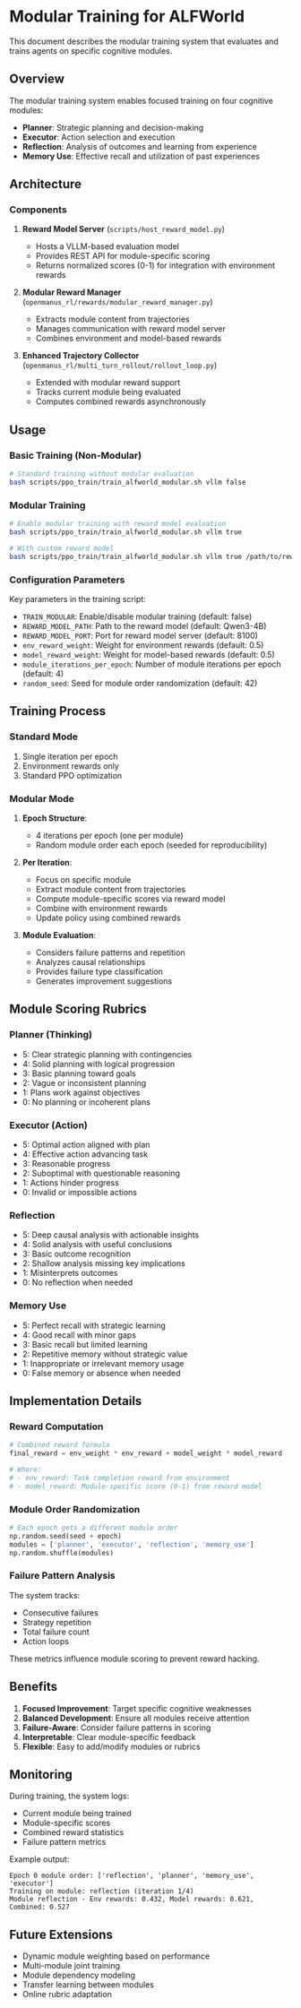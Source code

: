 # Modular Training for ALFWorld

This document describes the modular training system that evaluates and trains agents on specific cognitive modules.

## Overview

The modular training system enables focused training on four cognitive modules:
- **Planner**: Strategic planning and decision-making
- **Executor**: Action selection and execution
- **Reflection**: Analysis of outcomes and learning from experience  
- **Memory Use**: Effective recall and utilization of past experiences

## Architecture

### Components

1. **Reward Model Server** (`scripts/host_reward_model.py`)
   - Hosts a VLLM-based evaluation model
   - Provides REST API for module-specific scoring
   - Returns normalized scores (0-1) for integration with environment rewards

2. **Modular Reward Manager** (`openmanus_rl/rewards/modular_reward_manager.py`)
   - Extracts module content from trajectories
   - Manages communication with reward model server
   - Combines environment and model-based rewards

3. **Enhanced Trajectory Collector** (`openmanus_rl/multi_turn_rollout/rollout_loop.py`)
   - Extended with modular reward support
   - Tracks current module being evaluated
   - Computes combined rewards asynchronously

## Usage

### Basic Training (Non-Modular)

```bash
# Standard training without modular evaluation
bash scripts/ppo_train/train_alfworld_modular.sh vllm false
```

### Modular Training

```bash
# Enable modular training with reward model evaluation
bash scripts/ppo_train/train_alfworld_modular.sh vllm true

# With custom reward model
bash scripts/ppo_train/train_alfworld_modular.sh vllm true /path/to/reward/model 8100
```

### Configuration Parameters

Key parameters in the training script:

- `TRAIN_MODULAR`: Enable/disable modular training (default: false)
- `REWARD_MODEL_PATH`: Path to the reward model (default: Qwen3-4B)
- `REWARD_MODEL_PORT`: Port for reward model server (default: 8100)
- `env_reward_weight`: Weight for environment rewards (default: 0.5)
- `model_reward_weight`: Weight for model-based rewards (default: 0.5)
- `module_iterations_per_epoch`: Number of module iterations per epoch (default: 4)
- `random_seed`: Seed for module order randomization (default: 42)

## Training Process

### Standard Mode
1. Single iteration per epoch
2. Environment rewards only
3. Standard PPO optimization

### Modular Mode
1. **Epoch Structure**:
   - 4 iterations per epoch (one per module)
   - Random module order each epoch (seeded for reproducibility)
   
2. **Per Iteration**:
   - Focus on specific module
   - Extract module content from trajectories
   - Compute module-specific scores via reward model
   - Combine with environment rewards
   - Update policy using combined rewards

3. **Module Evaluation**:
   - Considers failure patterns and repetition
   - Analyzes causal relationships
   - Provides failure type classification
   - Generates improvement suggestions

## Module Scoring Rubrics

### Planner (Thinking)
- 5: Clear strategic planning with contingencies
- 4: Solid planning with logical progression
- 3: Basic planning toward goals
- 2: Vague or inconsistent planning
- 1: Plans work against objectives
- 0: No planning or incoherent plans

### Executor (Action)
- 5: Optimal action aligned with plan
- 4: Effective action advancing task
- 3: Reasonable progress
- 2: Suboptimal with questionable reasoning
- 1: Actions hinder progress
- 0: Invalid or impossible actions

### Reflection
- 5: Deep causal analysis with actionable insights
- 4: Solid analysis with useful conclusions
- 3: Basic outcome recognition
- 2: Shallow analysis missing key implications
- 1: Misinterprets outcomes
- 0: No reflection when needed

### Memory Use
- 5: Perfect recall with strategic learning
- 4: Good recall with minor gaps
- 3: Basic recall but limited learning
- 2: Repetitive memory without strategic value
- 1: Inappropriate or irrelevant memory usage
- 0: False memory or absence when needed

## Implementation Details

### Reward Computation

```python
# Combined reward formula
final_reward = env_weight * env_reward + model_weight * model_reward

# Where:
# - env_reward: Task completion reward from environment
# - model_reward: Module-specific score (0-1) from reward model
```

### Module Order Randomization

```python
# Each epoch gets a different module order
np.random.seed(seed + epoch)
modules = ['planner', 'executor', 'reflection', 'memory_use']
np.random.shuffle(modules)
```

### Failure Pattern Analysis

The system tracks:
- Consecutive failures
- Strategy repetition
- Total failure count
- Action loops

These metrics influence module scoring to prevent reward hacking.

## Benefits

1. **Focused Improvement**: Target specific cognitive weaknesses
2. **Balanced Development**: Ensure all modules receive attention
3. **Failure-Aware**: Consider failure patterns in scoring
4. **Interpretable**: Clear module-specific feedback
5. **Flexible**: Easy to add/modify modules or rubrics

## Monitoring

During training, the system logs:
- Current module being trained
- Module-specific scores
- Combined reward statistics
- Failure pattern metrics

Example output:
```
Epoch 0 module order: ['reflection', 'planner', 'memory_use', 'executor']
Training on module: reflection (iteration 1/4)
Module reflection - Env rewards: 0.432, Model rewards: 0.621, Combined: 0.527
```

## Future Extensions

- Dynamic module weighting based on performance
- Multi-module joint training
- Module dependency modeling
- Transfer learning between modules
- Online rubric adaptation
